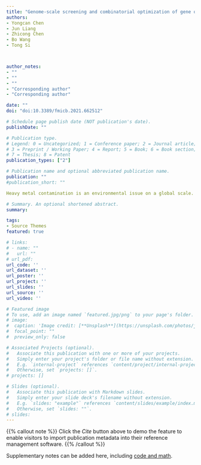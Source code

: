 ```yaml
---
title: "Genome-scale screening and combinatorial optimization of gene overexpression targets to improve cadmium tolerance in Saccharomyces cerevisiae"
authors:
- Yongcan Chen
- Jun Liang
- Zhicong Chen
- Bo Wang
- Tong Si



author_notes:
- ""
- ""
- ""
- "Corresponding author"
- "Corresponding author"

date: ""
doi: "doi:10.3389/fmicb.2021.662512"

# Schedule page publish date (NOT publication's date).
publishDate: ""

# Publication type.
# Legend: 0 = Uncategorized; 1 = Conference paper; 2 = Journal article;
# 3 = Preprint / Working Paper; 4 = Report; 5 = Book; 6 = Book section;
# 7 = Thesis; 8 = Patent
publication_types: ["2"]

# Publication name and optional abbreviated publication name.
publication: ""
#publication_short: ""

Heavy metal contamination is an environmental issue on a global scale. Particularly, cadmium poses substantial threats to crop and human health. Saccharomyces cerevisiae is one of the model organisms to study cadmium toxicity and was recently engineered as a cadmium hyperaccumulator. Therefore, it is desirable to overcome the cadmium sensitivity of S. cerevisiae via genetic engineering for bioremediation applications. Here we performed genome-scale overexpression screening for gene targets conferring cadmium resistance in CEN.PK2-1c, an industrial S. cerevisiae strain. Seven targets were identified, including CAD1 and CUP1 that are known to improve cadmium tolerance, as well as CRS5, NRG1, PPH21, BMH1, and QCR6 that are less studied. In the wild-type strain, cadmium exposure activated gene transcription of CAD1, CRS5, CUP1, and NRG1 and repressed PPH21, as revealed by real-time quantitative PCR analyses. Furthermore, yeast strains that contained two overexpression mutations out of the seven gene targets were constructed. Synergistic improvement in cadmium tolerance was observed with episomal co-expression of CRS5 and CUP1. In the presence of 200 μM cadmium, the most resistant strain overexpressing both CAD1 and NRG1 exhibited a 3.6-fold improvement in biomass accumulation relative to wild type. This work provided a new approach to discover and optimize genetic engineering targets for increasing cadmium resistance in yeast.

# Summary. An optional shortened abstract.
summary: 

tags:
- Source Themes
featured: true

# links:
# - name: ""
#   url: ""
# url_pdf:
url_code: ''
url_dataset: ''
url_poster: ''
url_project: ''
url_slides: ''
url_source: ''
url_video: ''

# Featured image
# To use, add an image named `featured.jpg/png` to your page's folder. 
# image:
#  caption: 'Image credit: [**Unsplash**](https://unsplash.com/photos/jdD8gXaTZsc)'
#  focal_point: ""
#  preview_only: false

# Associated Projects (optional).
#   Associate this publication with one or more of your projects.
#   Simply enter your project's folder or file name without extension.
#   E.g. `internal-project` references `content/project/internal-project/index.md`.
#   Otherwise, set `projects: []`.
# projects: []

# Slides (optional).
#   Associate this publication with Markdown slides.
#   Simply enter your slide deck's filename without extension.
#   E.g. `slides: "example"` references `content/slides/example/index.md`.
#   Otherwise, set `slides: ""`.
# slides:
---
```


{{% callout note %}}
Click the *Cite* button above to demo the feature to enable visitors to import publication metadata into their reference management software.
{{% /callout %}}

Supplementary notes can be added here, including [code and math](https://sourcethemes.com/academic/docs/writing-markdown-latex/).
